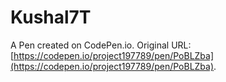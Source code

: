 # Kushal7T

A Pen created on CodePen.io. Original URL: [https://codepen.io/project197789/pen/PoBLZba](https://codepen.io/project197789/pen/PoBLZba).


